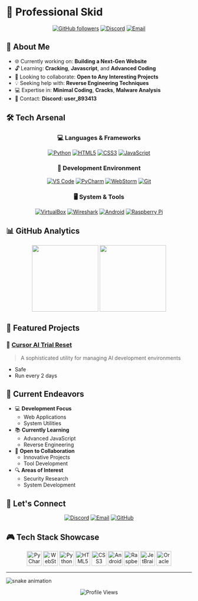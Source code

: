 # 🚀 Professional Skid

<div align="center">

[![GitHub followers](https://img.shields.io/github/followers/unknownxym?style=social)](https://github.com/unknownxym)
[![Discord](https://img.shields.io/badge/Discord-user__893413-7289DA?logo=discord&logoColor=white)](https://discordapp.com/users/user_893413)
[![Email](https://img.shields.io/badge/Email-unknownxym%40proton.me-blue?logo=protonmail&logoColor=white)](mailto:unknownxym@proton.me)

</div>

## 💫 About Me

- 🌐 Currently working on: **Building a Next-Gen Website**
- 🔓 Learning: **Cracking**, **Javascript**, and **Advanced Coding**
- 🤝 Looking to collaborate: **Open to Any Interesting Projects**
- 💡 Seeking help with: **Reverse Engineering Techniques**
- 💻 Expertise in: **Minimal Coding**, **Cracks**, **Malware Analysis**
- 📱 Contact: **Discord: user_893413**

## 🛠️ Tech Arsenal

<div align="center">

### 💻 Languages & Frameworks
[![Python](https://img.shields.io/badge/Python-Okay-3776AB?style=for-the-badge&logo=python&logoColor=white)](#)
[![HTML5](https://img.shields.io/badge/HTML5-Beginner-E34F26?style=for-the-badge&logo=html5&logoColor=white)](#)
[![CSS3](https://img.shields.io/badge/CSS3-Beginner-1572B6?style=for-the-badge&logo=css3&logoColor=white)](#)
[![JavaScript](https://img.shields.io/badge/JavaScript-Beginner-F7DF1E?style=for-the-badge&logo=javascript&logoColor=black)](#)

### 🔧 Development Environment
[![VS Code](https://img.shields.io/badge/VS_Code-Power_User-007ACC?style=for-the-badge&logo=visual-studio-code&logoColor=white)](#)
[![PyCharm](https://img.shields.io/badge/PyCharm-Professional-000000?style=for-the-badge&logo=pycharm&logoColor=white)](#)
[![WebStorm](https://img.shields.io/badge/WebStorm-Advanced-00ACC1?style=for-the-badge&logo=webstorm&logoColor=white)](#)
[![Git](https://img.shields.io/badge/Git-Proficient-F05032?style=for-the-badge&logo=git&logoColor=white)](#)

### 🖥️ System & Tools
[![VirtualBox](https://img.shields.io/badge/VirtualBox-Expert-183A61?style=for-the-badge&logo=virtualbox&logoColor=white)](#)
[![Wireshark](https://img.shields.io/badge/Wireshark-Advanced-1679A7?style=for-the-badge&logo=wireshark&logoColor=white)](#)
[![Android](https://img.shields.io/badge/Android-Skilled-3DDC84?style=for-the-badge&logo=android&logoColor=white)](#)
[![Raspberry Pi](https://img.shields.io/badge/Raspberry_Pi-Enthusiast-A22846?style=for-the-badge&logo=raspberry-pi&logoColor=white)](#)

</div>

## 📊 GitHub Analytics

<div align="center">

<img height="180em" src="https://github-readme-stats.vercel.app/api?username=unknownxym&show_icons=true&count_private=true&hide=prs&theme=radical" />

<img height="180em" src="https://github-readme-stats.vercel.app/api/top-langs/?username=unknownxym&layout=compact&theme=radical" />

</div>

## 🎯 Featured Projects

### 📝 [Cursor AI Trial Reset](https://github.com/unknownxym/Cursor-ai-trial-reset)
> A sophisticated utility for managing AI development environments
- Safe
- Run every 2 days

## 🌟 Current Endeavors

- 💻 **Development Focus**
  - Web Applications
  - System Utilities
- 📚 **Currently Learning**
  - Advanced JavaScript
  - Reverse Engineering
- 🤝 **Open to Collaboration**
  - Innovative Projects
  - Tool Development
- 🔍 **Areas of Interest**
  - Security Research
  - System Development

## 🤝 Let's Connect

<div align="center">

[![Discord](https://img.shields.io/badge/Discord-user__893413-7289DA?style=for-the-badge&logo=discord&logoColor=white)](https://discordapp.com/users/user_893413)
[![Email](https://img.shields.io/badge/Email-Contact_Me-D14836?style=for-the-badge&logo=gmail&logoColor=white)](mailto:unknownxym@proton.me)
[![GitHub](https://img.shields.io/badge/GitHub-Follow_Me-181717?style=for-the-badge&logo=github&logoColor=white)](https://github.com/unknownxym)

</div>

## 🎮 Tech Stack Showcase

<div align="center">
  <img src="https://cdn.jsdelivr.net/gh/devicons/devicon/icons/pycharm/pycharm-original.svg" width="40" height="40" alt="PyCharm" />
  <img src="https://cdn.jsdelivr.net/gh/devicons/devicon/icons/webstorm/webstorm-original.svg" width="40" height="40" alt="WebStorm" />
  <img src="https://cdn.jsdelivr.net/gh/devicons/devicon/icons/python/python-original.svg" width="40" height="40" alt="Python" />
  <img src="https://cdn.jsdelivr.net/gh/devicons/devicon/icons/html5/html5-original.svg" width="40" height="40" alt="HTML5" />
  <img src="https://cdn.jsdelivr.net/gh/devicons/devicon/icons/css3/css3-original.svg" width="40" height="40" alt="CSS3" />
  <img src="https://cdn.simpleicons.org/android/3DDC84" width="40" height="40" alt="Android" />
  <img src="https://cdn.jsdelivr.net/gh/devicons/devicon/icons/raspberrypi/raspberrypi-original.svg" width="40" height="40" alt="Raspberry Pi" />
  <img src="https://cdn.jsdelivr.net/gh/devicons/devicon/icons/jetbrains/jetbrains-original.svg" width="40" height="40" alt="JetBrains" />
  <img src="https://cdn.jsdelivr.net/gh/devicons/devicon/icons/oracle/oracle-original.svg" width="40" height="40" alt="Oracle" />
</div>

---

![snake animation](https://github.com/unknownxym/unknownxym/blob/output/github-contribution-grid-snake2.svg)

<div align="center">

![Profile Views](https://komarev.com/ghpvc/?username=unknownxym&color=blueviolet&style=flat-square)

</div>

